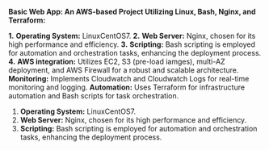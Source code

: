 **Basic Web App: An AWS-based Project Utilizing Linux, Bash, Nginx, and Terraform:**

**1.** **Operating System:** LinuxCentOS7.
**2.** **Web Server:** Nginx, chosen for its high performance and efficiency.
**3.** **Scripting:** Bash scripting is employed for automation and orchestration tasks, enhancing the deployment process.
**4.** **AWS integration:** Utilizes EC2, S3 (pre-load iamges), multi-AZ deployment, and AWS Firewall for a robust and scalable architecture.
                  **Monitoring:** Implements Cloudwatch and Cloudwatch Logs for real-time monitoring and logging.
                  **Automation:** Uses Terraform for infrastructure automation and Bash scripts for task orchestration.
1. **Operating System:** LinuxCentOS7.
2. **Web Server:** Nginx, chosen for its high performance and efficiency.
3. **Scripting:** Bash scripting is employed for automation and orchestration tasks, enhancing the deployment process.
